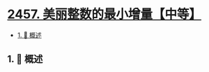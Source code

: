 # [2457. 美丽整数的最小增量【中等】](https://github.com/Tdahuyou/TNotes.leetcode/tree/main/notes/2457.%20%E7%BE%8E%E4%B8%BD%E6%95%B4%E6%95%B0%E7%9A%84%E6%9C%80%E5%B0%8F%E5%A2%9E%E9%87%8F%E3%80%90%E4%B8%AD%E7%AD%89%E3%80%91)

<!-- region:toc -->

- [1. 📝 概述](#1--概述)

<!-- endregion:toc -->

## 1. 📝 概述
